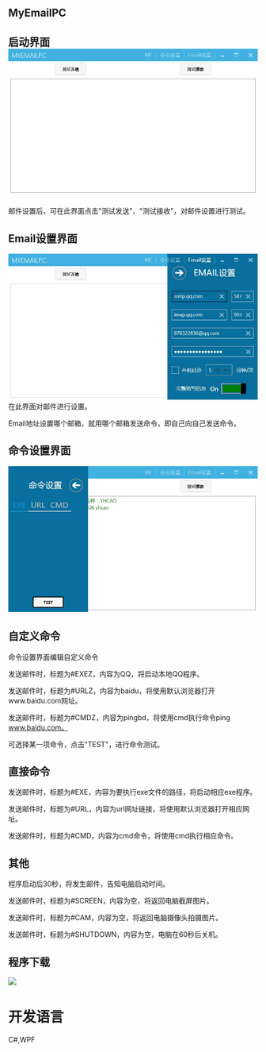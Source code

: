 ## MyEmailPC

## 启动界面![](/assets/1.jpg)

邮件设置后，可在此界面点击"测试发送"、"测试接收"，对邮件设置进行测试。

## Email设置界面

![](/assets/2.jpg)在此界面对邮件进行设置。

Email地址设置哪个邮箱，就用哪个邮箱发送命令，即自己向自己发送命令。

## 命令设置界面

![](/assets/3.jpg)

## 自定义命令

命令设置界面编辑自定义命令

发送邮件时，标题为\#EXEZ，内容为QQ，将启动本地QQ程序。

发送邮件时，标题为\#URLZ，内容为baidu，将使用默认浏览器打开www.baidu.com网址。

发送邮件时，标题为\#CMDZ，内容为pingbd，将使用cmd执行命令ping www.baidu.com。

可选择某一项命令，点击"TEST"，进行命令测试。

## 直接命令

发送邮件时，标题为\#EXE，内容为要执行exe文件的路径，将启动相应exe程序。

发送邮件时，标题为\#URL，内容为url网址链接，将使用默认浏览器打开相应网址。

发送邮件时，标题为\#CMD，内容为cmd命令，将使用cmd执行相应命令。

## 其他

程序启动后30秒，将发生邮件，告知电脑启动时间。

发送邮件时，标题为\#SCREEN，内容为空，将返回电脑截屏图片。

发送邮件时，标题为\#CAM，内容为空，将返回电脑摄像头拍摄图片。

发送邮件时，标题为\#SHUTDOWN，内容为空，电脑在60秒后关机。

## 程序下载

[![](/assets/email.ico)](https://github.com/CAOJINGYOU/myprograms/raw/master/setup/MyEmailPC.zip)

# 开发语言 #

C#,WPF
